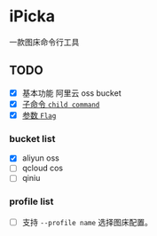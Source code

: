 # iPicka

一款图床命令行工具

## TODO

- [x] 基本功能 阿里云 oss bucket
- [x] [子命令 `child command`](https://github.com/mkideal/cli#example-8-child-command)
- [x] [参数 `Flag`](https://github.com/mkideal/cli#example-2-flag)

### bucket list

- [x] aliyun oss
- [ ] qcloud cos
- [ ] qiniu

### profile list

- [ ] 支持 `--profile name` 选择图床配置。
